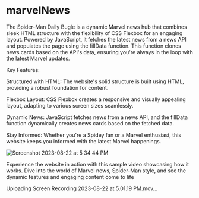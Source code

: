 # marvelNews

The Spider-Man Daily Bugle is a dynamic Marvel news hub that combines sleek HTML structure with the flexibility of CSS Flexbox for an engaging layout. Powered by JavaScript, it fetches the latest news from a news API and populates the page using the fillData function. This function clones news cards based on the API's data, ensuring you're always in the loop with the latest Marvel updates.

Key Features:

Structured with HTML: The website's solid structure is built using HTML, providing a robust foundation for content.

Flexbox Layout: CSS Flexbox creates a responsive and visually appealing layout, adapting to various screen sizes seamlessly.

Dynamic News: JavaScript fetches news from a news API, and the fillData function dynamically creates news cards based on the fetched data.

Stay Informed: Whether you're a Spidey fan or a Marvel enthusiast, this website keeps you informed with the latest Marvel happenings.

![Screenshot 2023-08-22 at 5 34 44 PM](https://github.com/ShardulAK/marvelNews/assets/101564597/9f18f2d8-e8e4-4695-bd37-b98c6dee0a96)

Experience the website in action with this sample video showcasing how it works. Dive into the world of Marvel news, Spider-Man style, and see the dynamic features and engaging content come to life


Uploading Screen Recording 2023-08-22 at 5.01.19 PM.mov…

